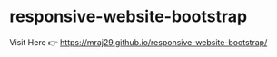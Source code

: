 # responsive-website-bootstrap

Visit Here 👉 https://mraj29.github.io/responsive-website-bootstrap/
